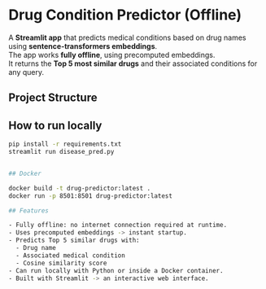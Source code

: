 # Drug Condition Predictor (Offline)


A **Streamlit app** that predicts medical conditions based on drug names using **sentence-transformers embeddings**.  
The app works **fully offline**, using precomputed embeddings.  
It returns the **Top 5 most similar drugs** and their associated conditions for any query.


## Project Structure
## How to run locally

```bash
pip install -r requirements.txt
streamlit run disease_pred.py


## Docker

docker build -t drug-predictor:latest .
docker run -p 8501:8501 drug-predictor:latest

## Features

- Fully offline: no internet connection required at runtime.
- Uses precomputed embeddings -> instant startup.
- Predicts Top 5 similar drugs with:
  - Drug name
  - Associated medical condition
  - Cosine similarity score
- Can run locally with Python or inside a Docker container.
- Built with Streamlit -> an interactive web interface.


